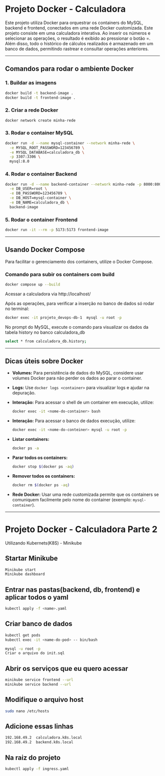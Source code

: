 # Projeto Docker - Calculadora

Este projeto utiliza Docker para orquestrar os containers do MySQL, backend e frontend, conectados em uma rede Docker customizada. 
Este projeto consiste em uma calculadora interativa. Ao inserir os números e selecionar as operações, o resultado é exibido ao pressionar o botão =. Além disso, todo o histórico de cálculos realizados é armazenado em um banco de dados, permitindo rastrear e consultar operações anteriores.

---

## Comandos para rodar o ambiente Docker
### 1. Buildar as imagens
```bash
docker build -t backend-image .
docker build -t frontend-image .
```

### 2. Criar a rede Docker

```bash
docker network create minha-rede
```

### 3. Rodar o container MySQL

```bash
docker run -d --name mysql-container --network minha-rede \
  -e MYSQL_ROOT_PASSWORD=123456789 \
  -e MYSQL_DATABASE=calculadora_db \
  -p 3307:3306 \
  mysql:8.0
```

### 4. Rodar o container Backend

```bash
docker run -d --name backend-container --network minha-rede -p 8000:8000 \
  -e DB_USER=root \
  -e DB_PASSWORD=123456789 \
  -e DB_HOST=mysql-container \
  -e DB_NAME=calculadora_db \
  backend-image
```

### 5. Rodar o container Frontend

```bash
docker run -it --rm -p 5173:5173 frontend-image
```

---

## Usando Docker Compose

Para facilitar o gerenciamento dos containers, utilize o Docker Compose. 

### Comando para subir os containers com build

```bash
docker compose up --build
```
Acessar a calculadora via http://localhost/

Após as operações, para verificar a inserção no banco de dados só rodar no terminal:
  ```bash
  docker exec -it projeto_devops-db-1  mysql -u root -p
  ```
No prompt do MySQL, execute o comando para visualizar os dados da tabela history no banco calculadora_db
  ```bash
  select * from calculadora_db.history;
  ```
---

## Dicas úteis sobre Docker

- **Volumes:** Para persistência de dados do MySQL, considere usar volumes Docker para não perder os dados ao parar o container.
- **Logs:** Use `docker logs <container>` para visualizar logs e ajudar na depuração.
- **Interação:** Para acessar o shell de um container em execução, utilize:

  ```bash
  docker exec -it <nome-do-container> bash
  ```
- **Interação:** Para acessar o banco de dados execução, utilize:
  ```bash
  docker exec -it <nome-do-conteiner> mysql -u root -p
  ```

- **Listar containers:**

  ```bash
  docker ps -a
  ```
- **Parar todos os containers:**

  ```bash
  docker stop $(docker ps -aq)
  ```
- **Remover todos os containers:**

  ```bash
  docker rm $(docker ps -aq)
  ```
- **Rede Docker:** Usar uma rede customizada permite que os containers se comuniquem facilmente pelo nome do container (exemplo: `mysql-container`).

---
# Projeto Docker - Calculadora Parte 2 
Utilizando Kubernets(K8S) - Minikube



## Startar Minikube
```bash
Minikube start
Minikube dashboard
```

## Entrar nas pastas(backend, db, frontend) e aplicar todos o yaml
```bash
kubectl apply -f <name>.yaml
```

## Criar banco de dados
```bash
kubectl get pods
kubectl exec -it <name-do-pod> -- bin/bash

mysql -u root -p
Criar o arquivo do init.sql
```
## Abrir os serviços que eu quero acessar
```bash
minikube service frontend --url
minikube service backend --url
```

## Modifique o arquivo host
```bash
sudo nano /etc/hosts
```

## Adicione essas linhas
```bash
192.168.49.2  calculadora.k8s.local
192.168.49.2  backend.k8s.local
```

## Na raiz do projeto
```bash
kubectl apply -f ingress.yaml
```